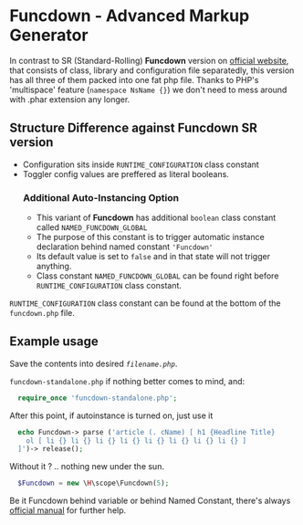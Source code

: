 # Funcdown - Advanced Markup Generator
In contrast to SR (Standard-Rolling) **Funcdown** version on [official website](https://hngts.com/?mkp=fncd~obtain), that consists of class, library and configuration file separatedly, this version has all three of them packed into one fat php file. Thanks to PHP's 'multispace' feature (`namespace NsName {}`) we don't need to mess around with .phar extension any longer. 

## Structure Difference against Funcdown SR version
- Configuration sits inside `RUNTIME_CONFIGURATION` class constant
- Toggler config values are preffered as literal booleans.   
  ### Additional Auto-Instancing Option
  - This variant of **Funcdown** has additional `boolean` class constant called `NAMED_FUNCDOWN_GLOBAL`
  - The purpose of this constant is to trigger automatic instance declaration behind named constant `'Funcdown'`
  - Its default value is set to `false` and in that state will not trigger anything.
  - Class constant `NAMED_FUNCDOWN_GLOBAL` can be found right before `RUNTIME_CONFIGURATION` class constant.

`RUNTIME_CONFIGURATION` class constant can be found at the bottom of the `funcdown.php` file.

## Example usage
Save the contents into desired _`filename.php`_.

`funcdown-standalone.php` if nothing better comes to mind, and:
 
```php
  require_once 'funcdown-standalone.php';
```
After this point, if autoinstance is turned on, just use it
```php
  echo Funcdown-> parse ('article (. cName) [ h1 {Headline Title}
    ol [ li {} li {} li {} li {} li {} li {} li {} li {} ]
  ]')-> release();
```
Without it ? .. nothing new under the sun.
```php
  $Funcdown = new \H\scope\Funcdown(5);
```
Be it Funcdown behind variable or behind Named Constant, there's always [official manual](https://hngts.com/?mkp=fncd~manual~encap) for further help.
